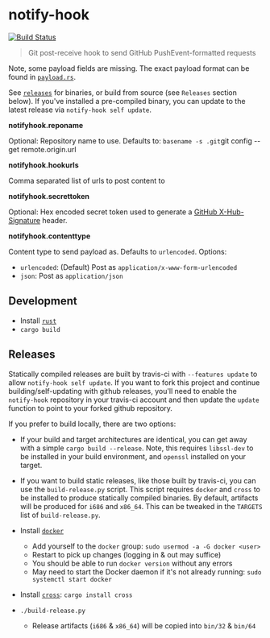 # notify-hook

[![Build Status](https://travis-ci.org/jaemk/notify-hook.svg?branch=master)](https://travis-ci.org/jaemk/notify-hook)

> Git post-receive hook to send GitHub PushEvent-formatted requests

Note, some payload fields are missing. The exact payload format can be found in [`payload.rs`](https://github.com/jaemk/notify-hook/blob/master/src/payload.rs).

See [`releases`](https://github.com/jaemk/notify-hook/releases) for binaries, or build from source (see `Releases` section below).
If you've installed a pre-compiled binary, you can update to the latest release via `notify-hook self update`.


**notifyhook.reponame**

Optional: Repository name to use. Defaults to: ` basename -s .git `git config --get remote.origin.url` `


**notifyhook.hookurls**

Comma separated list of urls to post content to


**notifyhook.secrettoken**

Optional: Hex encoded secret token used to generate a [GitHub X-Hub-Signature](https://developer.github.com/webhooks/securing/) header.


**notifyhook.contenttype**

Content type to send payload as. Defaults to `urlencoded`. Options:

- `urlencoded`: (Default) Post as `application/x-www-form-urlencoded`
- `json`: Post as `application/json`


## Development

- Install [`rust`](https://rustup.rs)
- `cargo build`


## Releases

Statically compiled releases are built by travis-ci with `--features update` to allow `notify-hook self update`.
If you want to fork this project and continue building/self-updating with github releases, you'll need
to enable the `notify-hook` repository in your travis-ci account and then update the `update` function
to point to your forked github repository.

If you prefer to build locally, there are two options:

- If your build and target architectures are identical, you can get away with a simple `cargo build --release`. Note, this requires
  `libssl-dev` to be installed in your build environment, and `openssl` installed on your target.
- If you want to build static releases, like those built by travis-ci, you can use the `build-release.py` script.
  This script requires `docker` and `cross` to be installed to produce statically compiled binaries. By default,
  artifacts will be produced for `i686` and `x86_64`. This can be tweaked in the `TARGETS` list of `build-release.py`.

- Install [`docker`](https://www.digitalocean.com/community/tutorials/how-to-install-and-use-docker-on-ubuntu-16-04)
    - Add yourself to the `docker` group: `sudo usermod -a -G docker <user>`
    - Restart to pick up changes (logging in & out may suffice)
    - You should be able to run `docker version` without any errors
    - May need to start the Docker daemon if it's not already running: `sudo systemctl start docker`
- Install [`cross`](https://github.com/japaric/cross): `cargo install cross`
- `./build-release.py`
    - Release artifacts (`i686` & `x86_64`) will be copied into `bin/32` & `bin/64`

